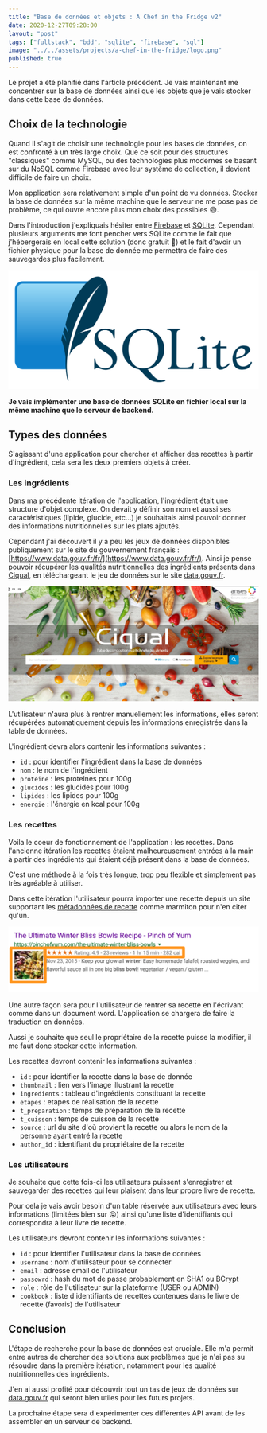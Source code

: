 ```yaml
---
title: "Base de données et objets : A Chef in the Fridge v2"
date: 2020-12-27T09:28:00
layout: "post"
tags: ["fullstack", "bdd", "sqlite", "firebase", "sql"]
image: "../../assets/projects/a-chef-in-the-fridge/logo.png"
published: true
---
```


Le projet a été planifié dans l'article précédent. Je vais maintenant me concentrer sur la base de données ainsi que les objets que je vais stocker dans cette base de données.

## Choix de la technologie

Quand il s'agit de choisir une technologie pour les bases de données, on est confronté à un très large choix. Que ce soit pour des structures "classiques" comme MySQL, ou des technologies plus modernes se basant sur du NoSQL comme Firebase avec leur système de collection, il devient difficile de faire un choix.

Mon application sera relativement simple d'un point de vu données. Stocker la base de données sur la même machine que le serveur ne me pose pas de problème, ce qui ouvre encore plus mon choix des possibles 😅.

Dans l'introduction j'expliquais hésiter entre [Firebase](https://firebase.google.com/) et [SQLite](https://sqlite.org/index.html). Cependant plusieurs arguments me font pencher vers SQLite comme le fait que j'hébergerais en local cette solution (donc gratuit 🤑) et le fait d'avoir un fichier physique pour la base de donnée me permettra de faire des sauvegardes plus facilement.

![SQLite logo](../../assets/posts/devlogs/sqlite.png)

**Je vais implémenter une base de données SQLite en fichier local sur la même machine que le serveur de backend.**

## Types des données

S'agissant d'une application pour chercher et afficher des recettes à partir d'ingrédient, cela sera les deux premiers objets à créer.

### Les ingrédients

Dans ma précédente itération de l'application, l'ingrédient était une structure d'objet complexe. On devait y définir son nom et aussi ses caractéristiques (lipide, glucide, etc...) je souhaitais ainsi pouvoir donner des informations nutritionnelles sur les plats ajoutés.

Cependant j'ai découvert il y a peu les jeux de données disponibles publiquement sur le site du gouvernement français : [https://www.data.gouv.fr/fr/](https://www.data.gouv.fr/fr/). Ainsi je pense pouvoir récupérer les qualités nutritionnelles des ingrédients présents dans [Ciqual](https://ciqual.anses.fr/), en téléchargeant le jeu de données sur le site [data.gouv.fr](https://www.data.gouv.fr/fr/datasets/table-de-composition-nutritionnelle-des-aliments-ciqual/).

![Page d'accueil Ciqual](../../assets/posts/devlogs/ciqual.jpg)

L'utilisateur n'aura plus à rentrer manuellement les informations, elles seront récupérées automatiquement depuis les informations enregistrée dans la table de données.

L'ingrédient devra alors contenir les informations suivantes :

-   `id` : pour identifier l'ingrédient dans la base de données
-   `nom` : le nom de l'ingrédient
-   `proteine` : les proteines pour 100g
-   `glucides` : les glucides pour 100g
-   `lipides` : les lipides pour 100g
-   `energie` : l'énergie en kcal pour 100g

### Les recettes

Voila le coeur de fonctionnement de l'application : les recettes. Dans l'ancienne itération les recettes étaient malheureusement entrées à la main à partir des ingrédients qui étaient déjà présent dans la base de données.

C'est une méthode à la fois très longue, trop peu flexible et simplement pas très agréable à utiliser.

Dans cette itération l'utilisateur pourra importer une recette depuis un site supportant les [métadonnées de recette](https://developers.google.com/search/docs/data-types/recipe#recipe-properties) comme marmiton pour n'en citer qu'un.

![Recipe markup](../../assets/posts/devlogs/recipe_markup.png)

Une autre façon sera pour l'utilisateur de rentrer sa recette en l'écrivant comme dans un document word. L'application se chargera de faire la traduction en données.

Aussi je souhaite que seul le propriétaire de la recette puisse la modifier, il me faut donc stocker cette information.

Les recettes devront contenir les informations suivantes :

-   `id` : pour identifier la recette dans la base de donnée
-   `thumbnail` : lien vers l'image illustrant la recette
-   `ingredients` : tableau d'ingrédients constituant la recette
-   `etapes` : etapes de réalisation de la recette
-   `t_preparation` : temps de préparation de la recette
-   `t_cuisson` : temps de cuisson de la recette
-   `source` : url du site d'où provient la recette ou alors le nom de la personne ayant entré la recette
-   `author_id` : identifiant du propriétaire de la recette

### Les utilisateurs

Je souhaite que cette fois-ci les utilisateurs puissent s'enregistrer et sauvegarder des recettes qui leur plaisent dans leur propre livre de recette.

Pour cela je vais avoir besoin d'un table réservée aux utilisateurs avec leurs informations (limitées bien sur 😝) ainsi qu'une liste d'identifiants qui correspondra à leur livre de recette.

Les utilisateurs devront contenir les informations suivantes :

-   `id` : pour identifier l'utilisateur dans la base de données
-   `username` : nom d'utilisateur pour se connecter
-   `email` : adresse email de l'utilisateur
-   `passowrd` : hash du mot de passe probablement en SHA1 ou BCrypt
-   `role` : rôle de l'utilisateur sur la plateforme (USER ou ADMIN)
-   `cookbook` : liste d'identifiants de recettes contenues dans le livre de recette (favoris) de l'utilisateur

## Conclusion

L'étape de recherche pour la base de données est cruciale. Elle m'a permit entre autres de chercher des solutions aux problèmes que je n'ai pas su résoudre dans la première itération, notamment pour les qualité nutritionnelles des ingrédients.

J'en ai aussi profité pour découvrir tout un tas de jeux de données sur [data.gouv.fr](https://www.data.gouv.fr/fr/) qui seront bien utiles pour les futurs projets.

La prochaine étape sera d'expérimenter ces différentes API avant de les assembler en un serveur de backend.
